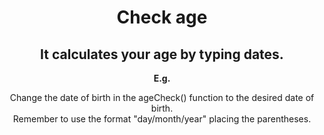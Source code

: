 
<div align="center">

# Check age

## It calculates your age by typing dates.

<b>E.g.</b> 

<p> Change the date of birth in the ageCheck() function to the desired date of birth. </br>
Remember to use the format "day/month/year" placing the parentheses.
</p>

</div>


